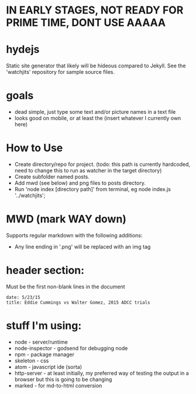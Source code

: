 # IN EARLY STAGES, NOT READY FOR PRIME TIME, DONT USE AAAAA

# hydejs
Static site generator that likely will be hideous compared to Jekyll.  See the 'watchjits' repository for sample source files.

# goals
- dead simple, just type some text and/or picture names in a text file
- looks good on mobile, or at least the (insert whatever I currently own here)

# How to Use
- Create directory/repo for project. (todo: this path is currently hardcoded, need to change this to run as watcher in the target directory)
- Create subfolder named posts.
- Add mwd (see below) and png files to posts directory.
- Run 'node index [directory path]' from terminal, eg node index.js '../watchjits';

# MWD (mark WAY down)
Supports regular markdown with the following additions:
- Any line ending in '.png' will be replaced with an img tag

# header section:
Must be the first non-blank lines in the document
```
date: 5/23/15
title: Eddie Cummings vs Walter Gomez, 2015 ADCC trials
```

# stuff I'm using:
- node - server/runtime
- node-inspector - godsend for debugging node
- npm - package manager
- skeleton - css
- atom - javascript ide (sorta)
- http-server - at least initially, my preferred way of testing the output in a browser but this is going to be changing
- marked - for md-to-html conversion

